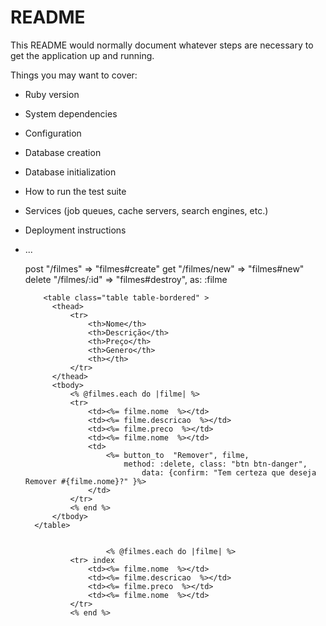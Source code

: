 # README

This README would normally document whatever steps are necessary to get the
application up and running.

Things you may want to cover:

* Ruby version

* System dependencies

* Configuration

* Database creation

* Database initialization

* How to run the test suite

* Services (job queues, cache servers, search engines, etc.)

* Deployment instructions

* ...

  post "/filmes" => "filmes#create"
  get  "/filmes/new" => "filmes#new"
  delete "/filmes/:id" => "filmes#destroy", as: :filme



          <table class="table table-bordered" >
            <thead>
                <tr>
                    <th>Nome</th>
                    <th>Descrição</th>
                    <th>Preço</th>
                    <th>Genero</th>
                    <th></th>
                </tr>
            </thead>
            <tbody>
                <% @filmes.each do |filme| %>
                <tr>
                    <td><%= filme.nome  %></td>
                    <td><%= filme.descricao  %></td>
                    <td><%= filme.preco  %></td>
                    <td><%= filme.nome  %></td>
                    <td>
                        <%= button_to  "Remover", filme, 
                            method: :delete, class: "btn btn-danger", 
                                data: {confirm: "Tem certeza que deseja Remover #{filme.nome}?" }%>
                    </td>
                </tr>
                <% end %>
            </tbody>
        </table>


                        <% @filmes.each do |filme| %>
                <tr> index
                    <td><%= filme.nome  %></td>
                    <td><%= filme.descricao  %></td>
                    <td><%= filme.preco  %></td>
                    <td><%= filme.nome  %></td>
                </tr>
                <% end %>